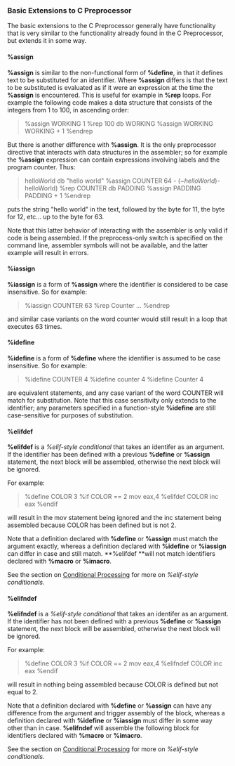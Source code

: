 ### Basic Extensions to C Preprocessor

 
 
 The basic extensions to the C Preprocessor generally have functionality that is very similar to the functionality already found in the C Preprocessor, but extends it in some way.


#### %assign

 **%assign** is similar to the non-functional form of **%define**, in that it defines text to be substituted for an identifier.  Where **%assign** differs is that the text to be substituted is evaluated as if it were an expression at the time the **%assign** is encountered.  This is useful for example in **%rep** loops.  For example the following code makes a data structure that consists of the integers from 1 to 100, in ascending order:
 
> %assign WORKING 1
> %rep 100
>     db WORKING
> %assign WORKING WORKING + 1
> %endrep
 
 But there is another difference with **%assign**.  It is the only preprocessor directive that interacts with data structures in the assembler; so for example the **%assign** expression can contain expressions involving labels and the program counter.  Thus:
 
> helloWorld db "hello world"
> %assign COUNTER 64 - ($-helloWorld)
> %assign PADDING ($-helloWorld)
> %rep COUNTER
>     db PADDING
>     %assign PADDING PADDING + 1
> %endrep
 
 puts the string "hello world" in the text, followed by the byte for 11, the byte for 12, etc... up to the byte for 63.
 
 Note that this latter behavior of interacting with the assembler is only valid if code is being assembled.  If the preprocess-only switch is specified on the command line, assembler symbols will not be available, and the latter example will result in errors.


#### %iassign

 **%iassign** is a form of **%assign** where the identifier is considered to be case insensitive.  So for example:
 
> %iassign COUNTER 63
> %rep Counter
>     ...
> %endrep
 
 and similar case variants on the word counter would still result in a loop that executes 63 times.


#### %idefine

 **%idefine** is a form of **%define** where the identifier is assumed to be case insensitive.  So for example:
 
> %idefine COUNTER 4
> %idefine counter 4
> %idefine Counter 4
 
 are equivalent statements, and any case variant of the word COUNTER will match for substitution.  Note that this case sensitivity only extends to the identifier; any parameters specified in a function-style **%idefine** are still case-sensitive for purposes of substitution.


#### %elifdef

   **%elifdef** is a _%elif-style conditional_ that takes an identifer as an argument.  If the identifier has been defined with a previous **%define** or **%assign** statement, the next block will be assembled, otherwise the next block will be ignored.
 
 For example:
 
> %define COLOR 3
> %if COLOR == 2
>     mov eax,4
 %elifdef COLOR
     inc eax
> %endif
 
 will result in the mov statement being ignored and the inc statement being assembled because COLOR has been defined but is not 2.
 
 Note that a definition declared with **%define** or **%assign** must match the argument exactly, whereas a definition declared with **%idefine** or **%iassign** can differ in case and still match.  **%elifdef **will not match identifiers declared with **%macro** or **%imacro**.
 
 See the section on [Conditional Processing](Conditional%20Processing.md) for more on _%elif-style conditionals_.


#### %elifndef

 
   **%elifndef** is a _%elif-style conditional_ that takes an identifer as an argument.  If the identifier has not been defined with a previous **%define** or **%assign** statement, the next block will be assembled, otherwise the next block will be ignored.
 
 For example:
 
> %define COLOR 3
> %if COLOR == 2
>     mov eax,4
 %elifndef COLOR
     inc eax
>  %endif
 
 will result in nothing being assembled because COLOR is defined but not equal to 2.
 
 Note that a definition declared with **%define** or **%assign** can have any difference from the argument and trigger assembly of the block, whereas a definition declared with **%idefine** or **%iassign** must differ in some way other than in case.  **%elifndef** will assemble the following block for identifiers declared with **%macro** or **%imacro**.
 
 See the section on [Conditional Processing](Conditional%20Processing.md) for more on _%elif-style conditionals_.
     
 